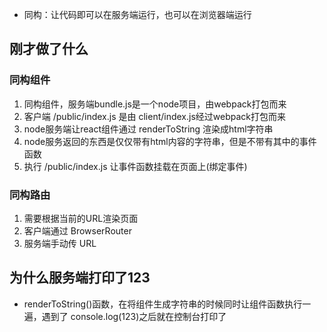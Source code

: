 - 同构：让代码即可以在服务端运行，也可以在浏览器端运行

## 刚才做了什么
### 同构组件
1. 同构组件，服务端bundle.js是一个node项目，由webpack打包而来
2. 客户端 /public/index.js 是由 client/index.js经过webpack打包而来
3. node服务端让react组件通过 renderToString 渲染成html字符串
4. node服务返回的东西是仅仅带有html内容的字符串，但是不带有其中的事件函数
5. 执行 /public/index.js 让事件函数挂载在页面上(绑定事件)

### 同构路由
1. 需要根据当前的URL渲染页面
2. 客户端通过 BrowserRouter
3. 服务端手动传 URL

## 为什么服务端打印了123
- renderToString()函数，在将组件生成字符串的时候同时让组件函数执行一遍，遇到了
  console.log(123)之后就在控制台打印了